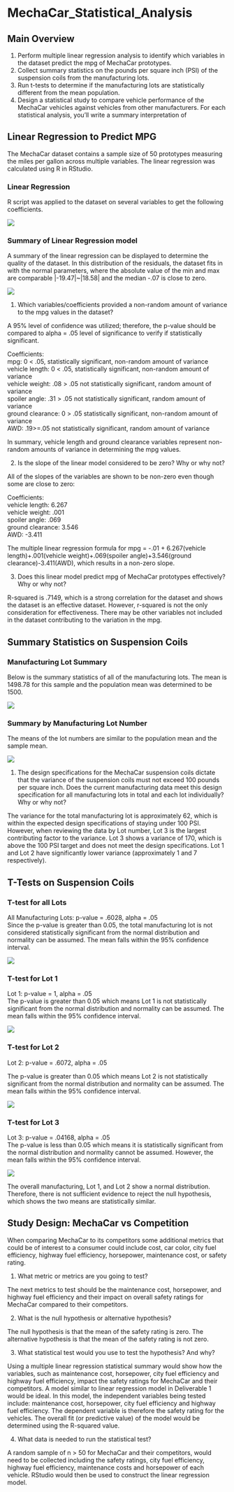 # MechaCar_Statistical_Analysis

## Main Overview 
1.	Perform multiple linear regression analysis to identify which variables in the dataset predict the mpg of MechaCar prototypes.
2.	Collect summary statistics on the pounds per square inch (PSI) of the suspension coils from the manufacturing lots.
3.	Run t-tests to determine if the manufacturing lots are statistically different from the mean population.
4.	Design a statistical study to compare vehicle performance of the MechaCar vehicles against vehicles from other manufacturers. For each statistical analysis, you’ll write a summary interpretation of 

## Linear Regression to Predict MPG

The MechaCar dataset contains a sample size of 50 prototypes measuring the miles per gallon across multiple variables.  The linear regression was calculated using R in RStudio. 

### Linear Regression

R script was applied to the dataset on several variables to get the following coefficients.  

![](https://github.com/jbowman86/MechaCar_Statistical_Analysis/blob/019590fbffac223b47fa71a6e90bfc8da2d631f2/Resources/Deliv1_console.png)


### Summary of Linear Regression model

A summary of the linear regression can be displayed to determine the quality of the dataset.  In this distribution of the residuals, the dataset fits in with the normal parameters, where the absolute value of the min and max are comparable |-19.47|~|18.58| and the median -.07 is close to zero.

![](https://github.com/jbowman86/MechaCar_Statistical_Analysis/blob/019590fbffac223b47fa71a6e90bfc8da2d631f2/Resources/Deliv1_console.png)

1.	Which variables/coefficients provided a non-random amount of variance to the mpg values in the dataset?
       
A 95% level of confidence was utilized; therefore, the p-value should be compared to alpha = .05 level of significance to verify if statistically significant.     

Coefficients:      
mpg: 0 < .05, statistically significant, non-random amount of variance     
vehicle length: 0 < .05, statistically significant, non-random amount of variance     
vehicle weight: .08 > .05 not statistically significant, random amount of variance     
spoiler angle: .31 > .05 not statistically significant, random amount of variance    
ground clearance: 0 > .05 statistically significant, non-random amount of variance    
AWD: .19>=.05 not statistically significant, random amount of variance     

In summary, vehicle length and ground clearance variables represent non-random amounts of variance in determining the mpg values.    

2. Is the slope of the linear model considered to be zero? Why or why not?    

All of the slopes of the variables are shown to be non-zero even though some are close to zero:    

Coefficients:    
vehicle length: 6.267    
vehicle weight: .001   
spoiler angle: .069   
ground clearance: 3.546   
AWD: -3.411    

The multiple linear regression formula for mpg = -.01 + 6.267(vehicle length)+.001(vehicle weight)+.069(spoiler angle)+3.546(ground clearance)-3.411(AWD), which results in a non-zero slope.

3. Does this linear model predict mpg of MechaCar prototypes effectively? Why or why not? 
   
R-squared is .7149, which is a strong correlation for the dataset and shows the dataset is an effective dataset.  However, r-squared is not the only consideration for effectiveness.  There may be other variables not included in the dataset contributing to the variation in the mpg. 

## Summary Statistics on Suspension Coils
### Manufacturing Lot Summary

Below is the summary statistics of all of the manufacturing lots.  The mean is 1498.78 for this sample and the population mean was determined to be 1500.   


![](https://github.com/jbowman86/MechaCar_Statistical_Analysis/blob/019590fbffac223b47fa71a6e90bfc8da2d631f2/Resources/Total_Sum.png)

### Summary by Manufacturing Lot Number
The means of the lot numbers are similar to the population mean and the sample mean.  

![](https://github.com/jbowman86/MechaCar_Statistical_Analysis/blob/a0d66ad20a12dd5a851f91dc2de4309dc73b6926/Resources/Lot_Sum.png)

1.	The design specifications for the MechaCar suspension coils dictate that the variance of the suspension coils must not exceed 100 pounds per square inch. Does the current manufacturing data meet this design specification for all manufacturing lots in total and each lot individually? Why or why not?
      
The variance for the total manufacturing lot is approximately 62, which is within the expected design specifications of staying under 100 PSI.  However, when reviewing the data by Lot number, Lot 3 is the largest contributing factor to the variance.  Lot 3 shows a variance of 170, which is above the 100 PSI target and does not meet the design specifications.  Lot 1 and Lot 2 have significantly lower variance (approximately 1 and 7 respectively).  

## T-Tests on Suspension Coils
### T-test for all Lots

All Manufacturing Lots: p-value = .6028, alpha = .05   
Since the p-value is greater than 0.05, the total manufacturing lot is not considered statistically significant from the normal distribution and normality can be assumed.  The mean falls within the 95% confidence interval.

![](https://github.com/jbowman86/MechaCar_Statistical_Analysis/blob/a0d66ad20a12dd5a851f91dc2de4309dc73b6926/Resources/Lot_All.png)

### T-test for Lot 1

Lot 1: p-value = 1, alpha = .05    
The p-value is greater than 0.05 which means Lot 1 is not statistically significant from the normal distribution and normality can be assumed.  The mean falls within the 95% confidence interval.

![
](https://github.com/jbowman86/MechaCar_Statistical_Analysis/blob/a0d66ad20a12dd5a851f91dc2de4309dc73b6926/Resources/Lot_1.png)

### T-test for Lot 2

Lot 2: p-value = .6072, alpha = .05 

The p-value is greater than 0.05 which means Lot 2 is not statistically significant from the normal distribution and normality can be assumed.  The mean falls within the 95% confidence interval.

![
](https://github.com/jbowman86/MechaCar_Statistical_Analysis/blob/a0d66ad20a12dd5a851f91dc2de4309dc73b6926/Resources/Lot_2.png)

### T-test for Lot 3

Lot 3: p-value = .04168, alpha = .05   
The p-value is less than 0.05 which means it is statistically significant from the normal distribution and normality cannot be assumed.  However, the mean falls within the 95% confidence interval.

![](https://github.com/jbowman86/MechaCar_Statistical_Analysis/blob/a0d66ad20a12dd5a851f91dc2de4309dc73b6926/Resources/Lot_3.png)


The overall manufacturing, Lot 1, and Lot 2 show a normal distribution.  Therefore, there is not sufficient evidence to reject the null hypothesis, which shows the two means are statistically similar. 

## Study Design: MechaCar vs Competition

When comparing MechaCar to its competitors some additional metrics that could be of interest to a consumer could include cost, car color, city fuel efficiency, highway fuel efficiency, horsepower, maintenance cost, or safety rating.

1.	What metric or metrics are you going to test?   

The next metrics to test should be the maintenance cost, horsepower, and highway fuel efficiency and their impact on overall safety ratings for MechaCar compared to their competitors.

2.	What is the null hypothesis or alternative hypothesis?  
  
The null hypothesis is that the mean of the safety rating is zero. The alternative hypothesis is that the mean of the safety rating is not zero.

3.	What statistical test would you use to test the hypothesis? And why? 
    
Using a multiple linear regression statistical summary would show how the variables, such as maintenance cost, horsepower, city fuel efficiency and highway fuel efficiency, impact the safety ratings for MechaCar and their competitors.  A model similar to linear regression model in Deliverable 1 would be ideal.  In this model, the independent variables being tested include: maintenance cost, horsepower, city fuel efficiency and highway fuel efficiency.  The dependent variable is therefore the safety rating for the vehicles.  The overall fit (or predictive value) of the model would be determined using the R-squared value.  

4.	What data is needed to run the statistical test?     

A random sample of n > 50 for MechaCar and their competitors, would need to be collected including the safety ratings, city fuel efficiency, highway fuel efficiency, maintenance costs and horsepower of each vehicle.  RStudio would then be used to construct the linear regression model. 

